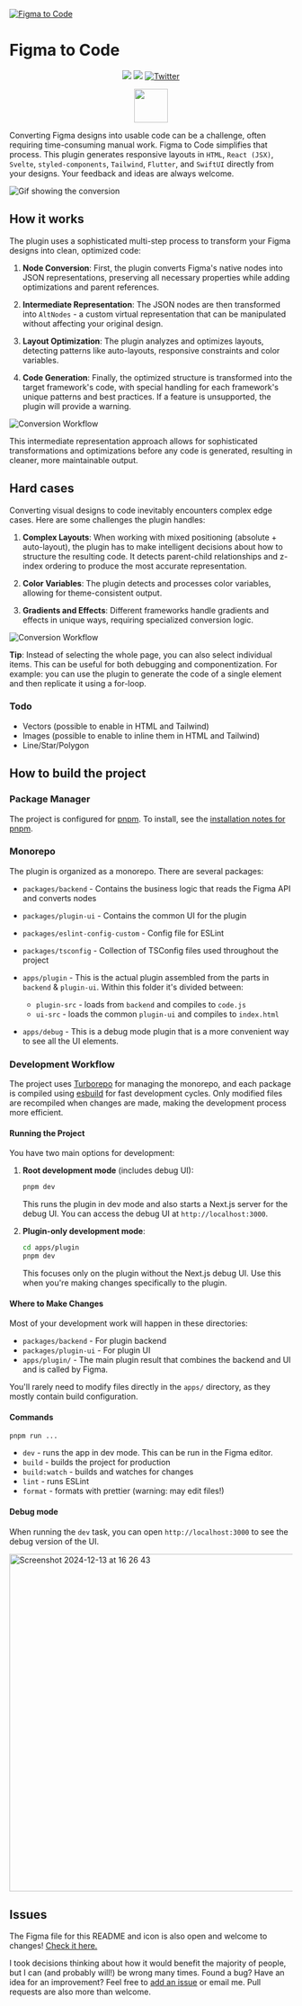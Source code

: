 <!-- <p align="center"><img src="assets/icon_256.png" alt="Figma to Code" height="128px"></p> -->

[![Figma to Code](assets/git_preview.png)](https://www.figma.com/community/plugin/842128343887142055)

# Figma to Code

<p align="center">
<a href="https://github.com/bernaferrari/FigmaToCode/actions/"><img src="https://github.com/bernaferrari/FigmaToCode/workflows/CI/badge.svg"/></a>
<a href="https://codecov.io/gh/bernaferrari/FigmaToCode"><img src="https://codecov.io/gh/bernaferrari/FigmaToCode/branch/master/graph/badge.svg" /></a>
<a href="http://twitter.com/bernaferrari">
<img src="https://img.shields.io/badge/Twitter-@bernaferrari-brightgreen.svg?style=flat" alt="Twitter"/></a>
</p><p align="center">
<a href="https://www.figma.com/community/plugin/842128343887142055"><img src="assets/badge.png" height="60"/></a>
</p>

Converting Figma designs into usable code can be a challenge, often requiring time-consuming manual work. Figma to Code simplifies that process. This plugin generates responsive layouts in `HTML`, `React (JSX)`, `Svelte`, `styled-components`, `Tailwind`, `Flutter`, and `SwiftUI` directly from your designs. Your feedback and ideas are always welcome.

![Gif showing the conversion](assets/lossy_gif.gif)

## How it works

The plugin uses a sophisticated multi-step process to transform your Figma designs into clean, optimized code:

1. **Node Conversion**: First, the plugin converts Figma's native nodes into JSON representations, preserving all necessary properties while adding optimizations and parent references.

2. **Intermediate Representation**: The JSON nodes are then transformed into `AltNodes` - a custom virtual representation that can be manipulated without affecting your original design.

3. **Layout Optimization**: The plugin analyzes and optimizes layouts, detecting patterns like auto-layouts, responsive constraints and color variables.

4. **Code Generation**: Finally, the optimized structure is transformed into the target framework's code, with special handling for each framework's unique patterns and best practices. If a feature is unsupported, the plugin will provide a warning.

![Conversion Workflow](assets/workflow.png)

This intermediate representation approach allows for sophisticated transformations and optimizations before any code is generated, resulting in cleaner, more maintainable output.

## Hard cases

Converting visual designs to code inevitably encounters complex edge cases. Here are some challenges the plugin handles:

1. **Complex Layouts**: When working with mixed positioning (absolute + auto-layout), the plugin has to make intelligent decisions about how to structure the resulting code. It detects parent-child relationships and z-index ordering to produce the most accurate representation.

2. **Color Variables**: The plugin detects and processes color variables, allowing for theme-consistent output.

3. **Gradients and Effects**: Different frameworks handle gradients and effects in unique ways, requiring specialized conversion logic.

![Conversion Workflow](assets/examples.png)

**Tip**: Instead of selecting the whole page, you can also select individual items. This can be useful for both debugging and componentization. For example: you can use the plugin to generate the code of a single element and then replicate it using a for-loop.

### Todo

- Vectors (possible to enable in HTML and Tailwind)
- Images (possible to enable to inline them in HTML and Tailwind)
- Line/Star/Polygon

## How to build the project

### Package Manager

The project is configured for [pnpm](https://pnpm.io/). To install, see the [installation notes for pnpm](https://pnpm.io/installation).

### Monorepo

The plugin is organized as a monorepo. There are several packages:

- `packages/backend` - Contains the business logic that reads the Figma API and converts nodes
- `packages/plugin-ui` - Contains the common UI for the plugin
- `packages/eslint-config-custom` - Config file for ESLint
- `packages/tsconfig` - Collection of TSConfig files used throughout the project

- `apps/plugin` - This is the actual plugin assembled from the parts in `backend` & `plugin-ui`. Within this folder it's divided between:
  - `plugin-src` - loads from `backend` and compiles to `code.js`
  - `ui-src` - loads the common `plugin-ui` and compiles to `index.html`
- `apps/debug` - This is a debug mode plugin that is a more convenient way to see all the UI elements.

### Development Workflow

The project uses [Turborepo](https://turborepo.com/) for managing the monorepo, and each package is compiled using [esbuild](https://esbuild.github.io/) for fast development cycles. Only modified files are recompiled when changes are made, making the development process more efficient.

#### Running the Project

You have two main options for development:

1. **Root development mode** (includes debug UI):

   ```bash
   pnpm dev
   ```

   This runs the plugin in dev mode and also starts a Next.js server for the debug UI. You can access the debug UI at `http://localhost:3000`.

2. **Plugin-only development mode**:

   ```bash
   cd apps/plugin
   pnpm dev
   ```

   This focuses only on the plugin without the Next.js debug UI. Use this when you're making changes specifically to the plugin.

#### Where to Make Changes

Most of your development work will happen in these directories:

- `packages/backend` - For plugin backend
- `packages/plugin-ui` - For plugin UI
- `apps/plugin/` - The main plugin result that combines the backend and UI and is called by Figma.

You'll rarely need to modify files directly in the `apps/` directory, as they mostly contain build configuration.

#### Commands

`pnpm run ...`

- `dev` - runs the app in dev mode. This can be run in the Figma editor.
- `build` - builds the project for production
- `build:watch` - builds and watches for changes
- `lint` - runs ESLint
- `format` - formats with prettier (warning: may edit files!)

#### Debug mode

When running the `dev` task, you can open `http://localhost:3000` to see the debug version of the UI.

<img width="600" alt="Screenshot 2024-12-13 at 16 26 43" src="https://github.com/user-attachments/assets/427fb066-70e1-47bd-8718-51f7f4d83e35" />

## Issues

The Figma file for this README and icon is also open and welcome to changes! [Check it here.](https://www.figma.com/file/8buWpm6Mpq4yK9MhbkcdJB/Figma-to-Code)

I took decisions thinking about how it would benefit the majority of people, but I can (and probably will!) be wrong many times. Found a bug? Have an idea for an improvement? Feel free to [add an issue](../../issues) or email me. Pull requests are also more than welcome.
